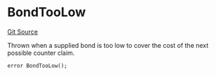# BondTooLow
[Git Source](https://github.com/ethereum-optimism/optimism/blob/c6ae546047e96fbfd2d0f78febba2885aab34f5f/src/types/Errors.sol)

Thrown when a supplied bond is too low to cover the cost of the next possible counter claim.


```solidity
error BondTooLow();
```

